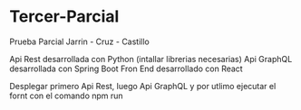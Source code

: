 # Tercer-Parcial
Prueba Parcial Jarrin - Cruz - Castillo

Api Rest desarrollada con Python (intallar librerias necesarias)
Api GraphQL desarrollada con Spring Boot
Fron End desarrollado con React

Desplegar primero Api Rest, luego Api GraphQL y por utlimo ejecutar el fornt con el comando npm run 

